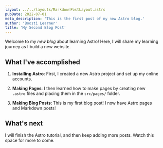 ```yaml
---
layout: ../../layouts/MarkdownPostLayout.astro
pubDate: 2022-07-01
meta_description: 'This is the first post of my new Astro blog.'
author: 'Boosti Learner'
title: 'My Second Blog Post'
---
```




Welcome to my _new blog_ about learning Astro! Here, I will share my learning journey as I build a new website.

## What I've accomplished

1. **Installing Astro**: First, I created a new Astro project and set up my online accounts.

2. **Making Pages**: I then learned how to make pages by creating new `.astro` files and placing them in the `src/pages/` folder.

3. **Making Blog Posts**: This is my first blog post! I now have Astro pages and Markdown posts!

## What's next

I will finish the Astro tutorial, and then keep adding more posts. Watch this space for more to come.